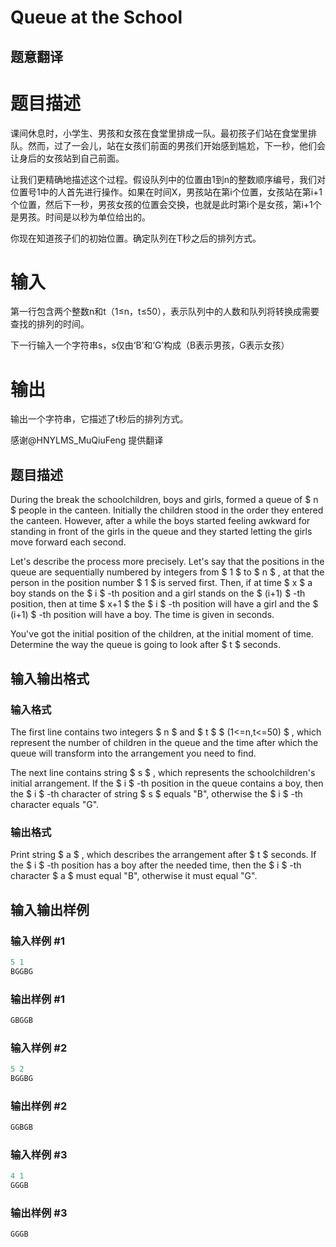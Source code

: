 # Queue at the School

## 题意翻译

# 题目描述

课间休息时，小学生、男孩和女孩在食堂里排成一队。最初孩子们站在食堂里排队。然而，过了一会儿，站在女孩们前面的男孩们开始感到尴尬，下一秒，他们会让身后的女孩站到自己前面。

让我们更精确地描述这个过程。假设队列中的位置由1到n的整数顺序编号，我们对位置号1中的人首先进行操作。如果在时间X，男孩站在第i个位置，女孩站在第i+1个位置，然后下一秒，男孩女孩的位置会交换，也就是此时第i个是女孩，第i+1个是男孩。时间是以秒为单位给出的。

你现在知道孩子们的初始位置。确定队列在T秒之后的排列方式。

# 输入

第一行包含两个整数n和t（1≤n，t≤50），表示队列中的人数和队列将转换成需要查找的排列的时间。

下一行输入一个字符串s，s仅由‘B’和‘G’构成（B表示男孩，G表示女孩）

# 输出

输出一个字符串，它描述了t秒后的排列方式。

感谢@HNYLMS_MuQiuFeng 提供翻译

## 题目描述

During the break the schoolchildren, boys and girls, formed a queue of $ n $ people in the canteen. Initially the children stood in the order they entered the canteen. However, after a while the boys started feeling awkward for standing in front of the girls in the queue and they started letting the girls move forward each second.

Let's describe the process more precisely. Let's say that the positions in the queue are sequentially numbered by integers from $ 1 $ to $ n $ , at that the person in the position number $ 1 $ is served first. Then, if at time $ x $ a boy stands on the $ i $ -th position and a girl stands on the $ (i+1) $ -th position, then at time $ x+1 $ the $ i $ -th position will have a girl and the $ (i+1) $ -th position will have a boy. The time is given in seconds.

You've got the initial position of the children, at the initial moment of time. Determine the way the queue is going to look after $ t $ seconds.

## 输入输出格式

### 输入格式

The first line contains two integers $ n $ and $ t $ $ (1<=n,t<=50) $ , which represent the number of children in the queue and the time after which the queue will transform into the arrangement you need to find.

The next line contains string $ s $ , which represents the schoolchildren's initial arrangement. If the $ i $ -th position in the queue contains a boy, then the $ i $ -th character of string $ s $ equals "B", otherwise the $ i $ -th character equals "G".

### 输出格式

Print string $ a $ , which describes the arrangement after $ t $ seconds. If the $ i $ -th position has a boy after the needed time, then the $ i $ -th character $ a $ must equal "B", otherwise it must equal "G".

## 输入输出样例

### 输入样例 #1

```cpp
5 1
BGGBG

```
### 输出样例 #1

```cpp
GBGGB

```
### 输入样例 #2

```cpp
5 2
BGGBG

```
### 输出样例 #2

```cpp
GGBGB

```
### 输入样例 #3

```cpp
4 1
GGGB

```
### 输出样例 #3

```cpp
GGGB

```
